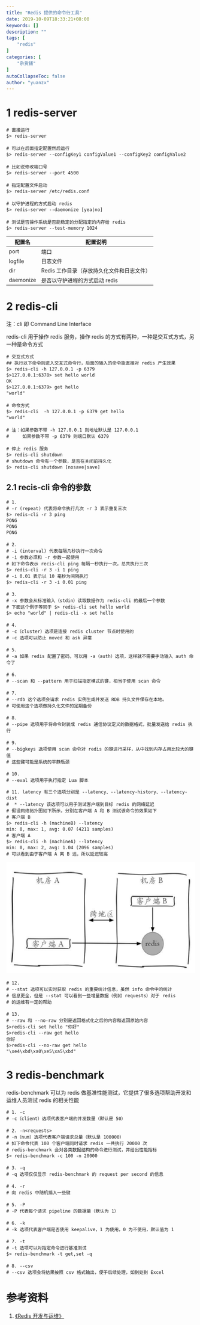 ```yaml
---
title: "Redis 提供的命令行工具"
date: 2019-10-09T18:33:21+08:00
keywords: []
description: ""
tags: [
    "redis"
]
categories: [
    "杂货铺"
]
autoCollapseToc: false
author: "yuanzx"
---
```


# 1 redis-server

```shell
# 直接运行
$> redis-server

# 可以在后面指定配置然后运行
$> redis-server --configKey1 configValue1 --configKey2 configValue2

# 比如说修改端口号
$> redis-server --port 4500

# 指定配置文件启动
$> redis-server /etc/redis.conf

# 以守护进程的方式启动 redis
$> redis-server --daemonize [yea|no]

# 测试是否操作系统是否能稳定的分配指定的内存给 redis
$> redis-server --test-memory 1024
```

| 配置名    | 配置说明                                   |
| --------- | ------------------------------------------ |
| port      | 端口                                       |
| logfile   | 日志文件                                   |
| dir       | Redis 工作目录（存放持久化文件和日志文件） |
| daemonize | 是否以守护进程的方式启动 redis             |

# 2 redis-cli

注：cli 即 Command Line Interface

redis-cli 用于操作 redis 服务，操作 redis 的方式有两种，一种是交互式方式，另一种是命令方式

```shell
# 交互式方式
## 执行以下命令则进入交互式命令行，后面的输入的命令能直接对 redis 产生效果
$> redis-cli -h 127.0.0.1 -p 6379
$>127.0.0.1:6378> set hello world
OK
$>127.0.0.1:6379> get hello
"world"

# 命令方式
$> redis-cli  -h 127.0.0.1 -p 6379 get hello
"world"

# 注：如果参数不带 -h 127.0.0.1 则地址默认是 127.0.0.1
#     如果参数不带 -p 6379 则端口默认 6379

# 停止 redis 服务
$> redis-cli shutdown
# shutdown 命令有一个参数，是否在关闭前持久化
$> redis-cli shutdown [nosave|save]
```

## 2.1 recis-cli 命令的参数

```shell
# 1. 
# -r (repeat) 代表将命令执行几次 -r 3 表示重复三次
$> redis-cli -r 3 ping
PONG
PONG
PONG

# 2. 
# -i (interval) 代表每隔几秒执行一次命令
# -i 参数必须和 -r 参数一起使用
# 如下命令表示 recis-cli ping 每隔一秒执行一次，总共执行三次
$> redis-cli -r 3 -i 1 ping
# -i 0.01 表示以 10 毫秒为间隔执行
$> redis-cli -r 3 -i 0.01 ping

# 3. 
# -x 参数会从标准输入（stdin）读取数据作为 redis-cli 的最后一个参数
# 下面这个例子等同于 $> redis-cli set hello world
$> echo "world" | redis-cli -x set hello

# 4. 
# -c（cluster）选项是连接 redis cluster 节点时使用的
# -c 选项可以防止 moved 和 ask 异常

# 5. 
# -a 如果 redis 配置了密码，可以用 -a（auth）选项，这样就不需要手动输入 auth 命令了

# 6. 
# --scan 和 --pattern 用于扫描指定模式的键，相当于使用 scan 命令

# 7. 
# --rdb 这个选项会请求 redis 实例生成并发送 RDB 持久文件保存在本地。
# 可使用这个选项做持久化文件的定期备份

# 8.
# --pipe 选项用于将命令封装成 redis 通信协议定义的数据格式，批量发送给 redis 执行

# 9.
# --bigkeys 选项使用 scan 命令对 redis 的键进行采样，从中找到内存占用比较大的键值
# 这些键可能是系统的平静瓶颈

# 10.
# --eval 选项用于执行指定 Lua 脚本
```

```shell
# 11. latency 有三个选项分别是 --latency、--latency-history、--latency-dist
#  * --latency 该选项可以用于测试客户端到目标 redis 的网络延迟
# 假设网络拓扑图如下所示，分别在客户端 A 和 B 测试该命令的效果如下
# 客户端 B
$> redis-cli -h (machineB) --latency
min: 0, max: 1, avg: 0.07 (4211 samples)
# 客户端 A
$> redis-cli -h (machineA) --latency
min: 0, max: 2, avg: 1.04 (2096 samples)
# 可以看到由于客户端 A 离 B 远，所以延迟较高
```

![客户端 A 与 客户端 B](/media/hovel/37.png)

```shell
# 12. 
# --stat 选项可以实时获取 redis 的重要统计信息，虽然 info 命令中的统计
# 信息更全，但是 --stat 可以看到一些增量数据（例如 requests）对于 redis 
# 的运维有一定的帮助

# 13.
# --raw 和 --no-raw 分别是返回格式化之后的内容和返回原始内容
$>redis-cli set hello "你好"
$>redis-cli --raw get hello
你好
$>redis-cli --no-raw get hello
"\xe4\xbd\xa0\xe5\xa5\xbd"
```

# 3 redis-benchmark

redis-benchmark 可以为 redis 做基准性能测试，它提供了很多选项帮助开发和运维人员测试 redis 的相关性能

```shell
# 1. -c 
# -c（client）选项代表客户端的并发数量（默认是 50）

# 2. -n<requests>
# -n（num）选项代表客户端请求总量（默认是 100000）
# 如下命令代表 100 个客户端同时请求 redis 一共执行 20000 次
# redis-benchmark 会对各类数据结构的命令进行测试，并给出性能指标
$> redis-benchmark -c 100 -n 20000

# 3. -q
# -q 选项仅仅显示 redis-benchmark 的 request per second 的信息

# 4. -r
# 向 redis 中随机插入一些键

# 5. -P
# -P 代表每个请求 pipeline 的数据量（默认为 1）

# 6. -k
# -k 选项代表客户端是否使用 keepalive，1 为使用，0 为不使用，默认值为 1

# 7. -t
# -t 选项可以对指定命令进行基准测试
$> redis-benchmark -t get,set -q

# 8. --csv
# --csv 选项会将结果按照 csv 格式输出，便于后续处理，如到处到 Excel
```

# 参考资料

1. [《Redis 开发与运维》](#)